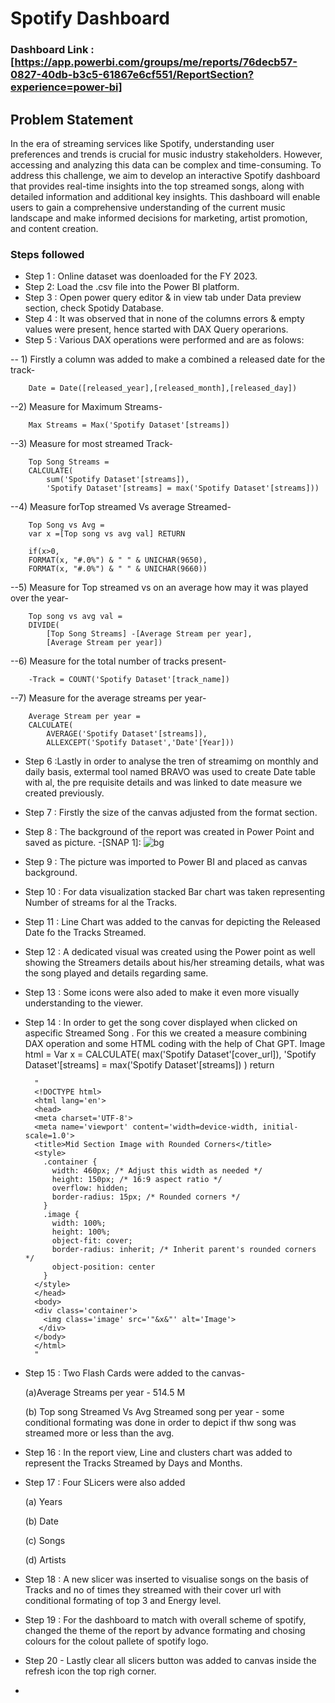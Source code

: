 
# Spotify Dashboard

### Dashboard Link :[https://app.powerbi.com/groups/me/reports/76decb57-0827-40db-b3c5-61867e6cf551/ReportSection?experience=power-bi]


## Problem Statement
In the era of streaming services like Spotify, understanding user preferences and trends is crucial for music industry stakeholders. However, accessing and analyzing this data can be complex and time-consuming. To address this challenge, we aim to develop an interactive Spotify dashboard that provides real-time insights into the top streamed songs, along with detailed information and additional key insights. This dashboard will enable users to gain a comprehensive understanding of the current music landscape and make informed decisions for marketing, artist promotion, and content creation.

### Steps followed 

- Step 1 : Online dataset was doenloaded for the FY 2023.
- Step 2: Load the .csv file into the Power BI platform.
- Step 3 : Open power query editor & in view tab under Data preview section, check Spotidy Database.
- Step 4 : It was observed that in none of the columns errors & empty values were present, hence started with DAX Query operarions.
- Step 5 : Various DAX operations were performed and are as folows:
 
-- 1) Firstly a column was added to make a combined a released date for the track-

        Date = Date([released_year],[released_month],[released_day])

--2) Measure for Maximum Streams-

        Max Streams = Max('Spotify Dataset'[streams])

--3) Measure for most streamed Track-

        Top Song Streams = 
        CALCULATE(
            sum('Spotify Dataset'[streams]),
            'Spotify Dataset'[streams] = max('Spotify Dataset'[streams]))

--4) Measure forTop streamed Vs average Streamed-

        Top Song vs Avg = 
        var x =[Top song vs avg val] RETURN
        
        if(x>0,
        FORMAT(x, "#.0%") & " " & UNICHAR(9650),
        FORMAT(x, "#.0%") & " " & UNICHAR(9660))

--5) Measure for Top streamed vs on an average how may it was played over the year-

        Top song vs avg val = 
        DIVIDE(
            [Top Song Streams] -[Average Stream per year],
            [Average Stream per year])


--6) Measure for the total number of tracks present-

        -Track = COUNT('Spotify Dataset'[track_name])

--7) Measure for the average streams per year-

        Average Stream per year = 
        CALCULATE(
            AVERAGE('Spotify Dataset'[streams]),
            ALLEXCEPT('Spotify Dataset','Date'[Year]))
    
- Step 6 :Lastly in order to analyse the tren of streamimg on monthly and daily basis, extermal tool named BRAVO was used to create Date table with al, the pre requisite details and was linked to date measure we created previously.
- Step 7 : Firstly the size of the canvas adjusted from the format section.
- Step 8 : The background of the report was created in Power Point and saved as picture.
  -[SNAP 1]: ![bg](https://github.com/Shekhar2408/Credit-Card-Analysis/assets/167020556/535859ec-a216-45d2-baa1-74315db67072)
- Step 9 : The picture was imported to Power BI and placed as canvas background.
- Step 10 : For data visualization stacked Bar chart was taken representing Number of streams for al the Tracks.
- Step 11 : Line Chart was added to the canvas for depicting the Released Date fo the Tracks Streamed.
- Step 12 : A dedicated visual was created using the Power point as well showing the Streamers details about his/her streaming details, what was the song played and details regarding same.
- Step 13 : Some icons were also aded to make it even more visually understanding to the viewer.
- Step 14 : In order to get the song cover displayed when clicked on aspecific Streamed Song .
      For this we created a measure combining DAX operation and some HTML coding with the help of Chat GPT.
  Image html = 
        Var x =
        CALCULATE(
            max('Spotify Dataset'[cover_url]),
            'Spotify Dataset'[streams] = max('Spotify Dataset'[streams])
            )
         return
        
        "
        <!DOCTYPE html>
        <html lang='en'>
        <head>
        <meta charset='UTF-8'>
        <meta name='viewport' content='width=device-width, initial-scale=1.0'>
        <title>Mid Section Image with Rounded Corners</title>
        <style>
          .container {
            width: 460px; /* Adjust this width as needed */
            height: 150px; /* 16:9 aspect ratio */
            overflow: hidden;
            border-radius: 15px; /* Rounded corners */
          }
          .image {
            width: 100%;
            height: 100%;
            object-fit: cover;
            border-radius: inherit; /* Inherit parent's rounded corners */
            object-position: center
          }
        </style>
        </head>
        <body>
        <div class='container'>
          <img class='image' src='"&x&"' alt='Image'>
         </div>
        </body>
        </html>
        "
- Step 15 : Two Flash Cards were added to the canvas-

  (a)Average Streams per year - 514.5 M

  (b) Top song Streamed Vs Avg Streamed song per year - some conditional formating was done in order to depict if thw song was streamed more or less than the avg.

- Step 16 : In the report view, Line and clusters chart was added to represent the Tracks Streamed by Days and Months.
- Step 17 : Four SLicers were also added 

  (a) Years

  (b) Date
  
  (c) Songs
  
  (d) Artists
  
- Step 18 : A new slicer was inserted to visualise songs on the basis of Tracks and no of times they streamed with their cover url with conditional formating of top 3 and Energy level.
- Step 19 : For the dashboard to match with overall scheme of spotify, changed the theme of the report by advance formating and chosing colours for the colout pallete of spotify logo.
- Step 20 - Lastly clear all slicers button was added to canvas inside the refresh icon the top righ corner.
- 


